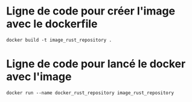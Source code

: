 # **Ligne de code pour créer l'image avec le dockerfile** 

```docker build -t image_rust_repository .```
# **Ligne de code pour lancé le docker avec l'image**

```docker run --name docker_rust_repository image_rust_repository```
